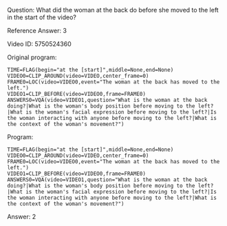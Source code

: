 Question: What did the woman at the back do before she moved to the left in the start of the video?

Reference Answer: 3

Video ID: 5750524360

Original program:

```
TIME=FLAG(begin="at the [start]",middle=None,end=None)
VIDEO0=CLIP_AROUND(video=VIDEO,center_frame=0)
FRAME0=LOC(video=VIDEO0,event="The woman at the back has moved to the left.")
VIDEO1=CLIP_BEFORE(video=VIDEO0,frame=FRAME0)
ANSWERS0=VQA(video=VIDEO1,question="What is the woman at the back doing?|What is the woman's body position before moving to the left?|What is the woman's facial expression before moving to the left?|Is the woman interacting with anyone before moving to the left?|What is the context of the woman's movement?")
```

Program:

```
TIME=FLAG(begin="at the [start]",middle=None,end=None)
VIDEO0=CLIP_AROUND(video=VIDEO,center_frame=0)
FRAME0=LOC(video=VIDEO0,event="The woman at the back has moved to the left.")
VIDEO1=CLIP_BEFORE(video=VIDEO0,frame=FRAME0)
ANSWERS0=VQA(video=VIDEO1,question="What is the woman at the back doing?|What is the woman's body position before moving to the left?|What is the woman's facial expression before moving to the left?|Is the woman interacting with anyone before moving to the left?|What is the context of the woman's movement?")
```

Answer: 2

